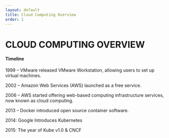 ```yaml
---
layout: default 
title: Cloud Computing Overview
order: 1
---
```


# CLOUD COMPUTING OVERVIEW

#### Timeline

1999 – VMware released VMware Workstation, allowing users to set up virtual machines.

2002 – Amazon Web Services (AWS) launched as a free service.

2006 – AWS started offering web-based computing infrastructure services, now known as cloud computing.

2013 – Docker introduced open source container software.

2014: Google Introduces Kubernetes

2015: The year of Kube v1.0 & CNCF
